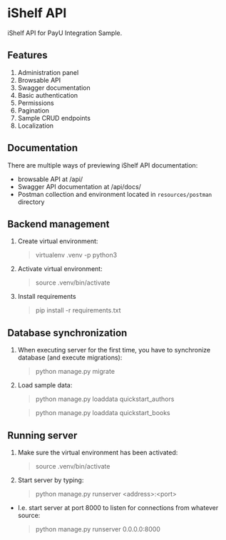 # iShelf API

iShelf API for PayU Integration Sample.

## Features

1. Administration panel
2. Browsable API
3. Swagger documentation
4. Basic authentication
5. Permissions
6. Pagination
7. Sample CRUD endpoints
8. Localization

## Documentation

There are multiple ways of previewing iShelf API documentation:

- browsable API at <api-url>/api/
- Swagger API documentation at <api-url>/api/docs/
- Postman collection and environment located in `resources/postman` directory

## Backend management

1. Create virtual environment:

    > virtualenv .venv -p python3

2. Activate virtual environment:

    > source .venv/bin/activate

3. Install requirements

    > pip install -r requirements.txt

## Database synchronization

1. When executing server for the first time, you have to synchronize database (and execute migrations):

    > python manage.py migrate

2. Load sample data:

    > python manage.py loaddata quickstart_authors

    > python manage.py loaddata quickstart_books

## Running server

1. Make sure the virtual environment has been activated:

    > source .venv/bin/activate

2. Start server by typing:

    > python manage.py runserver \<address\>:\<port\>

- I.e. start server at port 8000 to listen for connections from whatever source:

    > python manage.py runserver 0.0.0.0:8000
